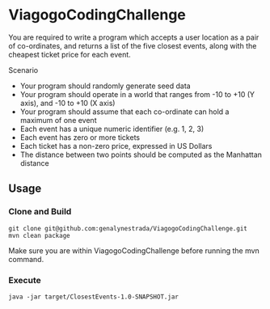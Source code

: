 # ViagogoCodingChallenge
You are required to write a program which accepts a user location as a pair of co-ordinates, and returns a list of the five closest events, along with the cheapest ticket price for each event.

Scenario
- Your program should randomly generate seed data
- Your program should operate in a world that ranges from -10 to +10 (Y axis), and -10 to +10 (X axis)
- Your program should assume that each co-ordinate can hold a maximum of one event
- Each event has a unique numeric identifier (e.g. 1, 2, 3)
- Each event has zero or more tickets
- Each ticket has a non-zero price, expressed in US Dollars
- The distance between two points should be computed as the Manhattan distance

## Usage

### Clone and Build

    git clone git@github.com:genalynestrada/ViagogoCodingChallenge.git
    mvn clean package    

Make sure you are within ViagogoCodingChallenge before running the mvn command.

### Execute

    java -jar target/ClosestEvents-1.0-SNAPSHOT.jar

